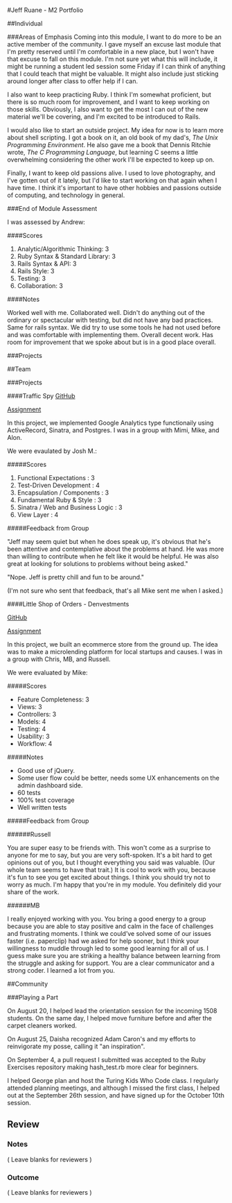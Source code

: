 #Jeff Ruane - M2 Portfolio

##Individual

###Areas of Emphasis
Coming into this module, I want to do more to be an active member of the community.
I gave myself an excuse last module that I'm pretty reserved until I'm comfortable
in a new place, but I won't have that excuse to fall on this module. I'm not sure
yet what this will include, it might be running a student led session some Friday
if I can think of anything that I could teach that might be valuable. It might
also include just sticking around longer after class to offer help if I can.

I also want to keep practicing Ruby. I think I'm somewhat proficient, but there
is so much room for improvement, and I want to keep working on those skills.
Obviously, I also want to get the most I can out of the new material we'll be
covering, and I'm excited to be introduced to Rails.

I would also like to start an outside project. My idea for now is to
learn more about shell scripting. I got a book on it, an old book of my dad's,
*The Unix Programming Environment*. He also gave me a book that Dennis Ritchie
wrote, *The C Programming Language*, but learning C seems a little overwhelming
considering the other work I'll be expected to keep up on.

Finally, I want to keep old passions alive. I used to love photography, and I've
gotten out of it lately, but I'd like to start working on that again when I have
time. I think it's important to have other hobbies and passions outside of
computing, and technology in general.

###End of Module Assessment

I was assessed by Andrew:

####Scores

1. Analytic/Algorithmic Thinking: 3
2. Ruby Syntax & Standard Library: 3
3. Rails Syntax & API: 3
4. Rails Style: 3
5. Testing: 3
6. Collaboration: 3

####Notes

Worked well with me. Collaborated well. Didn't do anything out of the ordinary or spectacular with testing, but did not have any bad practices. Same for rails syntax. We did try to use some tools he had not used before and was comfortable with implementing them. Overall decent work. Has room for improvement that we spoke about but is in a good place overall.

###Projects

##Team

###Projects

####Traffic Spy
[GitHub](https://github.com/jbrr/traffic_spy)

[Assignment](http://tutorials.jumpstartlab.com/projects/traffic_spy.html)

In this project, we implemented Google Analytics type functionaily using
ActiveRecord, Sinatra, and Postgres. I was in a group with Mimi, Mike, and Alon.

We were evaulated by Josh M.:

#####Scores

1. Functional Expectations          : 3
2. Test-Driven Development          : 4
3. Encapsulation / Components       : 3
4. Fundamental Ruby & Style         : 3
5. Sinatra / Web and Business Logic : 3
6. View Layer                       : 4

#####Feedback from Group

"Jeff may seem quiet but when he does speak up, it's obvious that he's been attentive and contemplative about the problems at hand. He was more than willing to contribute when he felt like it would be helpful. He was also great at looking for solutions to problems without being asked."

"Nope. Jeff is pretty chill and fun to be around."

(I'm not sure who sent that feedback, that's all Mike sent me when I asked.)

####Little Shop of Orders - Denvestments

[GitHub](https://github.com/jbrr/denvestments)

[Assignment](https://github.com/turingschool/curriculum/blob/master/source/projects/little_shop.markdown)

In this project, we built an ecommerce store from the ground up. The idea was
to make a microlending platform for local startups and causes. I was in a group
with Chris, MB, and Russell.

We were evaluated by Mike:

#####Scores

* Feature Completeness: 3
* Views: 3
* Controllers: 3
* Models: 4
* Testing: 4
* Usability: 3
* Workflow: 4

#####Notes

* Good use of jQuery.
* Some user flow could be better, needs some UX enhancements on the admin dashboard side.
* 60 tests
* 100% test coverage
* Well written tests

#####Feedback from Group

######Russell

You are super easy to be friends with. This won't come as a surprise to anyone for me to say, but you are very soft-spoken. It's a bit hard to get opinions out of you, but I thought everything you said was valuable. (Our whole team seems to have that trait.) It is cool to work with you, because it's fun to see you get excited about things. I think you should try not to worry as much. I'm happy that you're in my module. You definitely did your share of the work.

######MB

 I really enjoyed working with you. You bring a good energy to a group because you are able to stay positive and calm in the face of challenges and frustrating moments. I think we could’ve solved some of our issues faster (i.e. paperclip) had we asked for help sooner, but I think your willingness to muddle through led to some good learning for all of us. I guess make sure you are striking a healthy balance between learning from the struggle and asking for support. You are a clear communicator and a strong coder. I learned a lot from you.

##Community

###Playing a Part

On August 20, I helped lead the orientation session for the incoming 1508
students. On the same day, I helped move furniture before and after the carpet
cleaners worked.

On August 25, Daisha recognized Adam Caron's and my efforts to reinvigorate my
posse, calling it "an inspiration".

On September 4, a pull request I submitted was accepted to the Ruby Exercises
repository making hash_test.rb more clear for beginners.

I helped George plan and host the Turing Kids Who Code class. I regularly attended
planning meetings, and although I missed the first class, I helped out at the
September 26th session, and have signed up for the October 10th session.

## Review

### Notes

( Leave blanks for reviewers )

### Outcome

( Leave blanks for reviewers )
